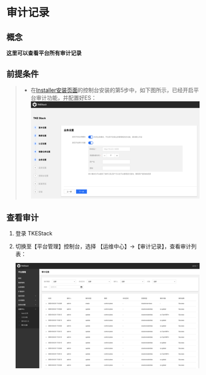 # 审计记录

## 概念

**这里可以查看平台所有审计记录**

## 前提条件

>- 在[Installer安装页面](../../../installation/installation-procedures.md)的控制台安装的第5步中，如下图所示，已经开启平台审计功能，并配置好ES：
![img](../../../../../images/step-5.png)

## 查看审计
  1. 登录 TKEStack

  2. 切换至【平台管理】控制台，选择 【运维中心】->【审计记录】，查看审计列表：

     ![](../../../../../images/audit.png)
